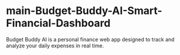 # main-Budget-Buddy-AI-Smart-Financial-Dashboard
Budget Buddy AI is a personal finance web app designed to track and analyze your daily expenses in real time.
